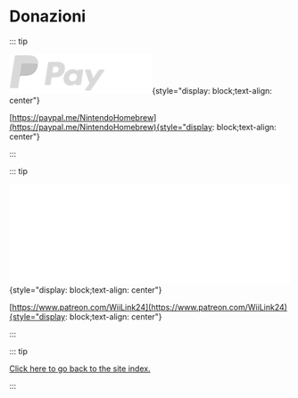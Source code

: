 # Donazioni

::: tip

[![Paypal](/images/main-pages/donations/paypal_white.png)](https://paypal.me/NintendoHomebrew){style="display: block;text-align: center"}

[https://paypal.me/NintendoHomebrew](https://paypal.me/NintendoHomebrew){style="display: block;text-align: center"}

:::

::: tip

[![Patreon](/images/main-pages/donations/patreon_white.png)](https://www.patreon.com/WiiLink24){style="display: block;text-align: center"}

[https://www.patreon.com/WiiLink24](https://www.patreon.com/WiiLink24){style="display: block;text-align: center"}

:::

::: tip

[Click here to go back to the site index.](site-navigation)

:::
